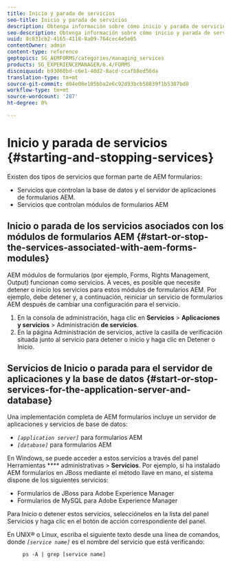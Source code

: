 ```yaml
---
title: Inicio y parada de servicios
seo-title: Inicio y parada de servicios
description: Obtenga información sobre cómo inicio y parada de servicios asociados con módulos de AEM Forms y el servidor de aplicaciones y la base de datos.
seo-description: Obtenga información sobre cómo inicio y parada de servicios asociados con módulos de AEM Forms y el servidor de aplicaciones y la base de datos.
uuid: 8c831cb2-4165-4118-8a09-764cec4e5e05
contentOwner: admin
content-type: reference
geptopics: SG_AEMFORMS/categories/managing_services
products: SG_EXPERIENCEMANAGER/6.4/FORMS
discoiquuid: b93060bd-c6e1-40d2-8acd-ccafb8ed56da
translation-type: tm+mt
source-git-commit: d04e08e105bba2e6c92d93bcb58839f1b5307bd8
workflow-type: tm+mt
source-wordcount: '287'
ht-degree: 0%

---
```



# Inicio y parada de servicios {#starting-and-stopping-services}

Existen dos tipos de servicios que forman parte de AEM formularios:

* Servicios que controlan la base de datos y el servidor de aplicaciones de formularios AEM.
* Servicios que controlan módulos de formularios AEM

## Inicio o parada de los servicios asociados con los módulos de formularios AEM {#start-or-stop-the-services-associated-with-aem-forms-modules}

AEM módulos de formularios (por ejemplo, Forms, Rights Management, Output) funcionan como servicios. A veces, es posible que necesite detener o inicio los servicios para estos módulos de formularios AEM. Por ejemplo, debe detener y, a continuación, reiniciar un servicio de formularios AEM después de cambiar una configuración para el servicio.

1. En la consola de administración, haga clic en **Servicios** > **Aplicaciones y servicios** > Administración **de servicios**.
1. En la página Administración de servicios, active la casilla de verificación situada junto al servicio para detener o inicio y haga clic en Detener o Inicio.

## Servicios de Inicio o parada para el servidor de aplicaciones y la base de datos {#start-or-stop-services-for-the-application-server-and-database}

Una implementación completa de AEM formularios incluye un servidor de aplicaciones y servicios de base de datos:

* *`[application server]`* para formularios AEM
* *`[database]`* para formularios AEM

En Windows, se puede acceder a estos servicios a través del panel Herramientas **** administrativas > **Servicios**. Por ejemplo, si ha instalado AEM formularios en JBoss mediante el método llave en mano, el sistema dispone de los siguientes servicios:

* Formularios de JBoss para Adobe Experience Manager
* Formularios de MySQL para Adobe Experience Manager

Para Inicio o detener estos servicios, selecciónelos en la lista del panel Servicios y haga clic en el botón de acción correspondiente del panel.

En UNIX® o Linux, escriba el siguiente texto desde una línea de comandos, donde *`[service name]`* es el nombre del servicio que está verificando:

```as3
     ps -A | grep [service name]
```

